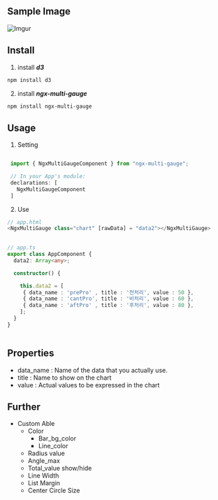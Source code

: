 ## Sample Image

![Imgur](https://i.imgur.com/NPjWN6T.jpg)


## Install

  1. install ***d3***
  ```bash
  npm install d3
  ```
  
  2. install ***ngx-multi-gauge***
  ```bash
  npm install ngx-multi-gauge
  ```
 
 
 ## Usage
 
 1. Setting
 ```typescript

  import { NgxMultiGaugeComponent } from "ngx-multi-gauge";

  // In your App's module:
  declarations: [
    NgxMultiGaugeComponent
  ]

```
 
 2. Use
 ```typescript
 // app.html
 <NgxMultiGauge class="chart" [rawData] = "data2"></NgxMultiGauge>
  
```
 ```typescript
 // app.ts
 export class AppComponent {
   data2: Array<any>;
 
   constructor() {
 
     this.data2 = [
      { data_name : 'prePro' , title : '전처리', value : 50 },
      { data_name : 'cantPro', title : '비처리', value : 60 },
      { data_name : 'aftPro' , title : '후처리', value : 80 },
     ];
   }
 }
  
```

 ## Properties
 
 - data_name : Name of the data that you actually use.
 - title     : Name to show on the chart
 - value     : Actual values to be expressed in the chart
 
 ## Further
 
 - Custom Able
   - Color
     - Bar_bg_color
     - Line_color
   - Radius value
   - Angle_max
   - Total_value show/hide
   - Line Width
   - List Margin
   - Center Circle Size

